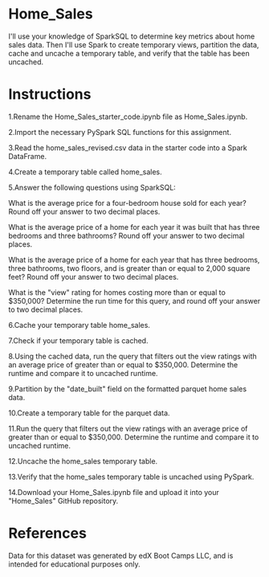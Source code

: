 # Home_Sales

I'll use your knowledge of SparkSQL to determine key metrics about home sales data. Then I'll use Spark to create temporary views, partition the data, cache and uncache a temporary table, and verify that the table has been uncached.

# Instructions
 1.Rename the Home_Sales_starter_code.ipynb file as Home_Sales.ipynb.

 2.Import the necessary PySpark SQL functions for this assignment.

 3.Read the home_sales_revised.csv data in the starter code into a Spark DataFrame.

 4.Create a temporary table called home_sales.

 5.Answer the following questions using SparkSQL:

What is the average price for a four-bedroom house sold for each year? Round off your answer to two decimal places.

What is the average price of a home for each year it was built that has three bedrooms and three bathrooms? Round off your answer to two decimal places.

What is the average price of a home for each year that has three bedrooms, three bathrooms, two floors, and is greater than or equal to 2,000 square feet? Round off your answer to two decimal places.

What is the "view" rating for homes costing more than or equal to $350,000? Determine the run time for this query, and round off your answer to two decimal places.

 6.Cache your temporary table home_sales.

 7.Check if your temporary table is cached.

 8.Using the cached data, run the query that filters out the view ratings with an average price of greater than or equal to $350,000. Determine the runtime and compare it to uncached runtime.

 9.Partition by the "date_built" field on the formatted parquet home sales data.

 10.Create a temporary table for the parquet data.

 11.Run the query that filters out the view ratings with an average price of greater than or equal to $350,000. Determine the runtime and compare it to uncached runtime.

 12.Uncache the home_sales temporary table.

 13.Verify that the home_sales temporary table is uncached using PySpark.

 14.Download your Home_Sales.ipynb file and upload it into your "Home_Sales" GitHub repository.

# References
Data for this dataset was generated by edX Boot Camps LLC, and is intended for educational purposes only.
